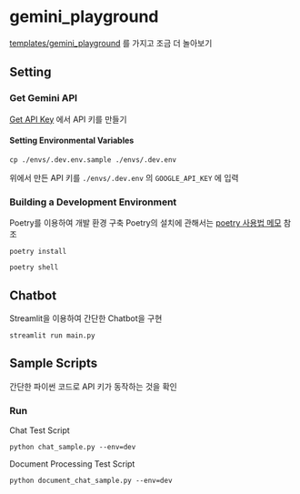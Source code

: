 # gemini_playground

[templates/gemini_playground](https://github.com/idenrai/templates/tree/main/gemini_playground) 를 가지고 조금 더 놀아보기

## Setting

### Get Gemini API

[Get API Key](https://aistudio.google.com/app/apikey) 에서 API 키를 만들기

#### Setting Environmental Variables

```shell
cp ./envs/.dev.env.sample ./envs/.dev.env
```

위에서 만든 API 키를 `./envs/.dev.env` 의 `GOOGLE_API_KEY` 에 입력

### Building a Development Environment

Poetry를 이용하여 개발 환경 구축
Poetry의 설치에 관해서는 [poetry 사용법 메모](https://idenrai.tistory.com/289) 참조

```shell
poetry install
```

```shell
poetry shell
```

## Chatbot

Streamlit을 이용하여 간단한 Chatbot을 구현

```shell
streamlit run main.py
```

## Sample Scripts

간단한 파이썬 코드로 API 키가 동작하는 것을 확인

### Run

Chat Test Script

```shell
python chat_sample.py --env=dev
```

Document Processing Test Script

```shell
python document_chat_sample.py --env=dev
```
